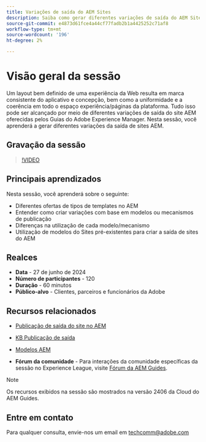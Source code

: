 ```yaml
---
title: Variações de saída do AEM Sites
description: Saiba como gerar diferentes variações de saída do AEM Sites do AEM Guides
source-git-commit: e4873d61fce4a44cf77fadb2b1a4425252c71af8
workflow-type: tm+mt
source-wordcount: '196'
ht-degree: 2%

---
```



# Visão geral da sessão

Um layout bem definido de uma experiência da Web resulta em marca consistente do aplicativo
e concepção, bem como a uniformidade e a coerência em todo o espaço
experiência/páginas da plataforma.
Tudo isso pode ser alcançado por meio de diferentes variações de saída do site AEM oferecidas pelos Guias do Adobe Experience Manager.
Nesta sessão, você aprenderá a gerar diferentes variações da saída de sites AEM.

## Gravação da sessão

>[!VIDEO](https://video.tv.adobe.com/v/3430649/)

## Principais aprendizados

Nesta sessão, você aprenderá sobre o seguinte:

- Diferentes ofertas de tipos de templates no AEM
- Entender como criar variações com base em modelos ou mecanismos de publicação
- Diferenças na utilização de cada modelo/mecanismo
- Utilização de modelos do Sites pré-existentes para criar a saída de sites do AEM

## Realces

- **Data** - 27 de junho de 2024
- **Número de participantes** - 120
- **Duração** - 60 minutos
- **Público-alvo** - Clientes, parceiros e funcionários da Adobe

## Recursos relacionados


- [Publicação de saída do site no AEM](https://experienceleague.adobe.com/pt-br/docs/experience-manager-guides/using/user-guide/output-gen/output-presets-aemg/generate-output-aem-site#:~:text=To%20open%20output%20presets%20for,configurations%2C%20and%20then%20click%20Save.)

- [KB Publicação de saída](https://experienceleague.adobe.com/pt-br/docs/experience-manager-guides/using/user-guide/output-gen/output-presets-aemg/generate-output-knowledge-base)

- [Modelos AEM](https://experienceleague.adobe.com/pt-br/docs/experience-manager-65/content/implementing/developing/platform/templates/templates)

- **Fórum da comunidade** - Para interações da comunidade específicas da sessão no Experience League, visite [Fórum da AEM Guides](https://experienceleaguecommunities.adobe.com/t5/experience-manager-guides/bd-p/xml-documentation-discussions?profile.language=pt).

>[!NOTE]
>
> Os recursos exibidos na sessão são mostrados na versão 2406 da Cloud do AEM Guides.

## Entre em contato

Para qualquer consulta, envie-nos um email em <techcomm@adobe.com>
